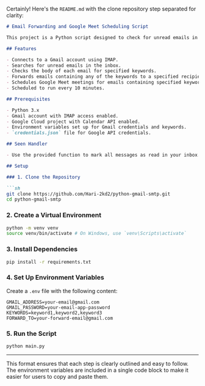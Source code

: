 Certainly! Here's the `README.md` with the clone repository step separated for clarity:

```markdown
# Email Forwarding and Google Meet Scheduling Script

This project is a Python script designed to check for unread emails in a Gmail account, look for specific keywords, forward those emails to a specified recipient, and schedule Google Meet meetings for them. It runs periodically using the `schedule` library.

## Features

- Connects to a Gmail account using IMAP.
- Searches for unread emails in the inbox.
- Checks the body of each email for specified keywords.
- Forwards emails containing any of the keywords to a specified recipient.
- Schedules Google Meet meetings for emails containing specified keywords.
- Scheduled to run every 10 minutes.

## Prerequisites

- Python 3.x
- Gmail account with IMAP access enabled.
- Google Cloud project with Calendar API enabled.
- Environment variables set up for Gmail credentials and keywords.
- `credentials.json` file for Google API credentials.

## Seen Handler

- Use the provided function to mark all messages as read in your inbox.

## Setup

### 1. Clone the Repository

```sh
git clone https://github.com/Hari-2kd2/python-gmail-smtp.git
cd python-gmail-smtp
```

### 2. Create a Virtual Environment

```sh
python -m venv venv
source venv/bin/activate # On Windows, use `venv\Scripts\activate`
```

### 3. Install Dependencies

```sh
pip install -r requirements.txt
```

### 4. Set Up Environment Variables

Create a `.env` file with the following content:

```plaintext
GMAIL_ADDRESS=your-email@gmail.com
GMAIL_PASSWORD=your-email-app-password
KEYWORDS=keyword1,keyword2,keyword3
FORWARD_TO=your-forward-email@gmail.com
```

### 5. Run the Script

```sh
python main.py
```

---

This format ensures that each step is clearly outlined and easy to follow. The environment variables are included in a single code block to make it easier for users to copy and paste them.